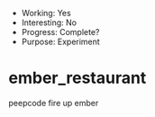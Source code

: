 * Working: Yes
* Interesting: No
* Progress: Complete?
* Purpose: Experiment

# ember_restaurant
peepcode fire up ember
